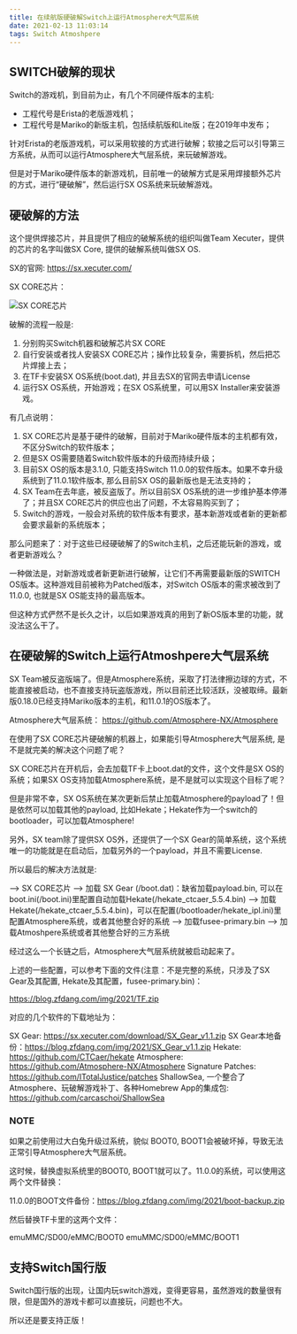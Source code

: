 ```yaml
---
title: 在续航版硬破解Switch上运行Atmosphere大气层系统
date: 2021-02-13 11:03:14
tags: Switch Atmoshpere
---
```


## SWITCH破解的现状

Switch的游戏机，到目前为止，有几个不同硬件版本的主机:

* 工程代号是Erista的老版游戏机；
* 工程代号是Mariko的新版主机，包括续航版和Lite版；在2019年中发布；

针对Erista的老版游戏机，可以采用软接的方式进行破解；软接之后可以引导第三方系统，从而可以运行Atmosphere大气层系统，来玩破解游戏。

但是对于Mariko硬件版本的新游戏机，目前唯一的破解方式是采用焊接额外芯片的方式，进行“硬破解”，然后运行SX OS系统来玩破解游戏。

## 硬破解的方法

这个提供焊接芯片，并且提供了相应的破解系统的组织叫做Team Xecuter，提供的芯片的名字叫做SX Core, 提供的破解系统叫做SX OS.

SX的官网: https://sx.xecuter.com/

SX CORE芯片：

![SX CORE芯片](/img/2021/sx-core.png)

破解的流程一般是: 

1. 分别购买Switch机器和破解芯片SX CORE
2. 自行安装或者找人安装SX CORE芯片；操作比较复杂，需要拆机，然后把芯片焊接上去；
3. 在TF卡安装SX OS系统(boot.dat), 并且去SX的官网去申请License
4. 运行SX OS系统，开始游戏；在SX OS系统里，可以用SX Installer来安装游戏。

有几点说明：

1. SX CORE芯片是基于硬件的破解，目前对于Mariko硬件版本的主机都有效，不区分Switch的软件版本；
2. 但是SX OS需要随着Switch软件版本的升级而持续升级；
3. 目前SX OS的版本是3.1.0, 只能支持Switch 11.0.0的软件版本。如果不幸升级系统到了11.0.1软件版本, 那么目前SX OS的最新版也是无法支持的；
4. SX Team在去年底，被反盗版了。所以目前SX OS系统的进一步维护基本停滞了；并且SX CORE芯片的供应也出了问题，不太容易购买到了；
5. Switch的游戏，一般会对系统的软件版本有要求，基本新游戏或者新的更新都会要求最新的系统版本；

那么问题来了：对于这些已经硬破解了的Switch主机，之后还能玩新的游戏，或者更新游戏么？

一种做法是，对新游戏或者新更新进行破解，让它们不再需要最新版的SWITCH OS版本。这种游戏目前被称为Patched版本，对Switch OS版本的需求被改到了11.0.0, 也就是SX OS能支持的最高版本。

但这种方式俨然不是长久之计，以后如果游戏真的用到了新OS版本里的功能，就没法这么干了。

## 在硬破解的Switch上运行Atmoshpere大气层系统

SX Team被反盗版端了。但是Atmosphere系统，采取了打法律擦边球的方式，不能直接被启动，也不直接支持玩盗版游戏，所以目前还比较活跃，没被取缔。最新版0.18.0已经支持Mariko版本的主机，和11.0.1的OS版本了。

Atmosphere大气层系统： https://github.com/Atmosphere-NX/Atmosphere

在使用了SX CORE芯片硬破解的机器上，如果能引导Atmosphere大气层系统, 是不是就完美的解决这个问题了呢？

SX CORE芯片在开机后，会去加载TF卡上boot.dat的文件，这个文件是SX OS的系统；如果SX OS支持加载Atmosphere系统，是不是就可以实现这个目标了呢？

但是非常不幸，SX OS系统在某次更新后禁止加载Atmosphere的payload了！但是依然可以加载其他的payload, 比如Hekate；Hekate作为一个switch的bootloader，可以加载Atmosphere!

另外，SX team除了提供SX OS外，还提供了一个SX Gear的简单系统，这个系统唯一的功能就是在启动后，加载另外的一个payload，并且不需要License. 

所以最后的解决方法就是:

--> SX CORE芯片
--> 加载 SX Gear (/boot.dat)：缺省加载payload.bin, 可以在boot.ini(/boot.ini)里配置自动加载Hekate(/hekate_ctcaer_5.5.4.bin)
--> 加载Hekate(/hekate_ctcaer_5.5.4.bin)，可以在配置(/bootloader/hekate_ipl.ini)里配置Atmosphere系统，或者其他整合好的系统
--> 加载fusee-primary.bin
--> 加载Atmoshpere系统或者其他整合好的三方系统

经过这么一个长链之后，Atmosphere大气层系统就被启动起来了。

上述的一些配置，可以参考下面的文件(注意：不是完整的系统，只涉及了SX Gear及其配置, Hekate及其配置，fusee-primary.bin)：

https://blog.zfdang.com/img/2021/TF.zip

对应的几个软件的下载地址为：

SX Gear: https://sx.xecuter.com/download/SX_Gear_v1.1.zip
SX Gear本地备份：https://blog.zfdang.com/img/2021/SX_Gear_v1.1.zip
Hekate: https://github.com/CTCaer/hekate
Atmosphere: https://github.com/Atmosphere-NX/Atmosphere
Signature Patches: https://github.com/ITotalJustice/patches
ShallowSea, 一个整合了Atmosphere、玩破解游戏补丁、各种Homebrew App的集成包: https://github.com/carcaschoi/ShallowSea


### NOTE

如果之前使用过大白兔升级过系统，貌似 BOOT0, BOOT1会被破坏掉，导致无法正常引导Atmosphere大气层系统。

这时候，替换虚拟系统里的BOOT0, BOOT1就可以了。11.0.0的系统，可以使用这两个文件替换：

11.0.0的BOOT文件备份：https://blog.zfdang.com/img/2021/boot-backup.zip

然后替换TF卡里的这两个文件：

emuMMC/SD00/eMMC/BOOT0
emuMMC/SD00/eMMC/BOOT1

## 支持Switch国行版

Switch国行版的出现，让国内玩switch游戏，变得更容易，虽然游戏的数量很有限，但是国外的游戏卡都可以直接玩，问题也不大。

所以还是要支持正版！

